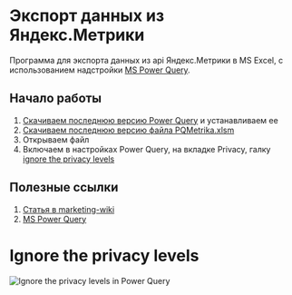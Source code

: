 # Экспорт данных из Яндекс.Метрики #

Программа для экспорта данных из api Яндекс.Метрики в MS Excel, с использованием надстройки [MS Power Query](https://www.microsoft.com/en-us/download/details.aspx?id=39379&WT.mc_id=Blog_PBI_Announce_DI).

## Начало работы ##

1. [Скачиваем последнюю версию Power Query](https://www.microsoft.com/en-us/download/details.aspx?id=39379&WT.mc_id=Blog_PBI_Announce_DI) и устанавливаем ее
2. [Скачиваем последнюю версию файла PQMetrika.xlsm](https://github.com/40-02/PQYandexMetrika/releases/latest)
3. Открываем файл
4. Включаем в настройках Power Query, на вкладке Privacy, галку [ignore the privacy levels](#Ignoretheprivacylevels)

## Полезные ссылки

1. [Статья в marketing-wiki](http://marketing-wiki.ru/wiki/Экспорт_данных_из_сервиса_Яндекс.Метрика_в_excel_(power_query))
2. [MS Power Query](https://www.microsoft.com/en-us/download/details.aspx?id=39379&WT.mc_id=Blog_PBI_Announce_DI)

# Ignore the privacy levels
![Ignore the privacy levels in Power Query](http://dl.getdropbox.com/u/390630/2015-08-23%2021_29_16.gif)

